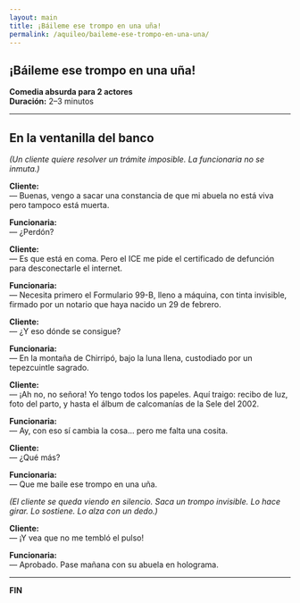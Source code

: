 ```yaml
---
layout: main
title: ¡Báileme ese trompo en una uña!
permalink: /aquileo/baileme-ese-trompo-en-una-una/
---
```


<section class="container my-5">
  <h1>¡Báileme ese trompo en una uña!</h1>
  <p><strong>Comedia absurda para 2 actores</strong><br>
     <strong>Duración:</strong> 2–3 minutos</p>

  <hr>

  <h2>En la ventanilla del banco</h2>
  <p><em>(Un cliente quiere resolver un trámite imposible. La funcionaria no se inmuta.)</em></p>

  <p><strong>Cliente:</strong><br>
  <span class="dialogo">— Buenas, vengo a sacar una constancia de que mi abuela no está viva pero tampoco está muerta.</span></p>

  <p><strong>Funcionaria:</strong><br>
  <span class="dialogo">— ¿Perdón?</span></p>

  <p><strong>Cliente:</strong><br>
  <span class="dialogo">— Es que está en coma. Pero el ICE me pide el certificado de defunción para desconectarle el internet.</span></p>

  <p><strong>Funcionaria:</strong><br>
  <span class="dialogo">— Necesita primero el Formulario 99-B, lleno a máquina, con tinta invisible, firmado por un notario que haya nacido un 29 de febrero.</span></p>

  <p><strong>Cliente:</strong><br>
  <span class="dialogo">— ¿Y eso dónde se consigue?</span></p>

  <p><strong>Funcionaria:</strong><br>
  <span class="dialogo">— En la montaña de Chirripó, bajo la luna llena, custodiado por un tepezcuintle sagrado.</span></p>

  <p><strong>Cliente:</strong><br>
  <span class="dialogo">— ¡Ah no, no señora! Yo tengo todos los papeles. Aquí traigo: recibo de luz, foto del parto, y hasta el álbum de calcomanías de la Sele del 2002.</span></p>

  <p><strong>Funcionaria:</strong><br>
  <span class="dialogo">— Ay, con eso sí cambia la cosa... pero me falta una cosita.</span></p>

  <p><strong>Cliente:</strong><br>
  <span class="dialogo">— ¿Qué más?</span></p>

  <p><strong>Funcionaria:</strong><br>
  <span class="dialogo">— Que me baile ese trompo en una uña.</span></p>

  <p><em>(El cliente se queda viendo en silencio. Saca un trompo invisible. Lo hace girar. Lo sostiene. Lo alza con un dedo.)</em></p>

  <p><strong>Cliente:</strong><br>
  <span class="dialogo">— ¡Y vea que no me tembló el pulso!</span></p>

  <p><strong>Funcionaria:</strong><br>
  <span class="dialogo">— Aprobado. Pase mañana con su abuela en holograma.</span></p>

  <hr>
  <p><strong>FIN</strong></p>
</section>
